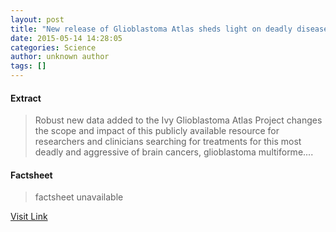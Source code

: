 ```yaml
---
layout: post
title: "New release of Glioblastoma Atlas sheds light on deadly disease"
date: 2015-05-14 14:28:05
categories: Science
author: unknown author
tags: []
---
```



#### Extract
>Robust new data added to the Ivy Glioblastoma Atlas Project changes the scope and impact of this publicly available resource for researchers and clinicians searching for treatments for this most deadly and aggressive of brain cancers, glioblastoma multiforme....

#### Factsheet
>factsheet unavailable

[Visit Link](http://feeds.sciencedaily.com/~r/sciencedaily/~3/7fpmVGwdZuM/150514102805.htm)


